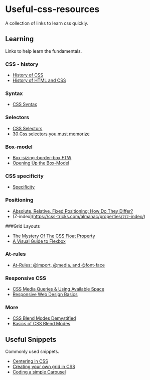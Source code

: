 # Useful-css-resources
A collection of links to learn css quickly.

## Learning 

Links to help learn the fundamentals.
### CSS - history
 - [History of CSS](http://www.css-class.com/a-brief-history-of-css/)
 - [History of HTML and CSS](http://amyhissom.com/HTML5-CSS3/history.html)

### Syntax 
 - [CSS Syntax](https://developer.mozilla.org/en-US/docs/Web/CSS/Syntax)

### Selectors
 - [CSS Selectors](https://developer.mozilla.org/en/docs/Web/Guide/CSS/Getting_started/Selectors)
 - [30 Css selectors you must memorize](https://code.tutsplus.com/tutorials/the-30-css-selectors-you-must-memorize--net-16048)

### Box-model
 - [Box-sizing :border-box FTW](https://www.paulirish.com/2012/box-sizing-border-box-ftw/)
 - [Opening Up the Box-Model](http://learn.shayhowe.com/html-css/opening-the-box-model/)

### CSS specificity 
 - [Specificity](https://developer.mozilla.org/en/docs/Web/CSS/Specificity)

### Positioning
 - [Absolute, Relative, Fixed Positioning: How Do They Differ?](https://css-tricks.com/absolute-relative-fixed-positioining-how-do-they-differ/)
 - (Z-index](https://css-tricks.com/almanac/properties/z/z-index/)

###Grid Layouts
 - [The Mystery Of The CSS Float Property](https://www.smashingmagazine.com/2009/10/the-mystery-of-css-float-property)
 - [A Visual Guide to Flexbox](https://scotch.io/tutorials/a-visual-guide-to-css3-flexbox-properties)
 

### At-rules
 - [At-Rules: @import, @media, and @font-face](http://www.htmldog.com/guides/css/advanced/atrules/)

### Responsive CSS
 - [CSS Media Queries & Using Available Space](https://css-tricks.com/css-media-queries/)
 - [Responsive Web Design Basics](https://developers.google.com/web/fundamentals/design-and-ui/responsive/)
 
### More
 - [CSS Blend Modes Demystified](http://alistapart.com/article/blending-modes-demystified)
 - [Basics of CSS Blend Modes](https://css-tricks.com/basics-css-blend-modes/)

## Useful Snippets
Commonly used snippets.

- [Centering in CSS](https://css-tricks.com/centering-css-complete-guide/)
- [Creating your own grid in CSS](http://j4n.co/blog/Creating-your-own-css-grid-system)
- [Coding a simple Carousel](https://www.christianheilmann.com/2015/04/08/keeping-it-simple-coding-a-carousel/)

